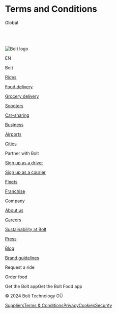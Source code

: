 Terms and Conditions
====================

Global

![](data:image/svg+xml;charset=utf-8,%3Csvg%20height='40'%20width='69'%20xmlns='http://www.w3.org/2000/svg'%20version='1.1'%3E%3C/svg%3E)

![Bolt logo](https://public-documents.bolt.eu/static/7948e3225da9f3fac496346bffdf391f/cee1f/bolt-logo.webp)

EN

Bolt

[Rides](https://bolt.eu/en/)

[Food delivery](https://bolt.eu/en/food/)

[Grocery delivery](https://bolt.eu/en/food/market/)

[Scooters](https://bolt.eu/en/scooters/)

[Car-sharing](https://bolt.eu/en/drive/)

[Business](https://bolt.eu/en/business/)

[Airports](https://bolt.eu/en/airports/)

[Cities](https://bolt.eu/en/cities/)

Partner with Bolt

[Sign up as a driver](https://bolt.eu/en/driver/)

[Sign up as a courier](https://bolt.eu/en/food/courier/)

[Fleets](https://bolt.eu/en/fleet/)

[Franchise](https://bolt.eu/en/franchise/)

Company

[About us](https://bolt.eu/en/careers/life-at-bolt/)

[Careers](https://bolt.eu/en/careers/)

[Sustainability at Bolt](https://bolt.eu/en/green/)

[Press](https://bolt.eu/en/press/)

[Blog](https://bolt.eu/en/blog/)

[Brand guidelines](https://bolt.eu/en/press/guidelines/)

Request a ride

Order food

Get the Bolt appGet the Bolt Food app

[](https://www.facebook.com/Bolt/)[](https://x.com/Boltapp/)[](https://www.instagram.com/bolt/)[](https://www.linkedin.com/company/bolt-eu/)[](https://www.tiktok.com/@bolt)

© 2024 Bolt Technology OÜ

[Suppliers](https://bolt.eu/en/suppliers/)[Terms & Conditions](https://bolt.eu/en/legal/)[Privacy](https://bolt.eu/en/privacy/)[Cookies](https://bolt.eu/en/cookie-declaration/)[Security](https://bolt.eu/en/security/)